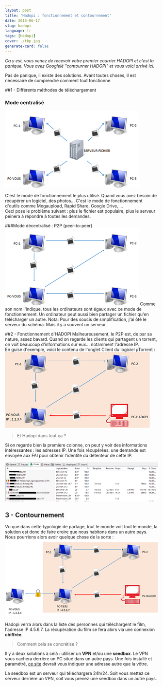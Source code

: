 ```yaml
---
layout: post
title: 'Hadopi : fonctionnement et contournement'
date: 2015-06-17
slug: hadopi
language: fr
tags: [Hadopi]
cover: ./tbp.jpg
generate-card: false
---
```


_Ca y est, vous venez de recevoir votre premier courrier HADOPI et c'est la panique. Vous avez
Googlelé "contourner HADOPI" et vous voici arrivé ici._

Pas de panique, il existe des solutions. Avant toutes choses, il est nécessaire de comprendre
comment tout fonctionne.

##1 - Différents méthodes de téléchargement

### Mode centralisé

![mode client serveur](./1.png)

C'est le mode de fonctionnement le plus utilisé. Quand vous avez besoin de récupérer un logiciel,
des photos... C'est le mode de fonctionnement d'outils comme Megaupload, Rapid Share, Google Drive,
...  
Ceci pose le problème suivant : plus le fichier est populaire, plus le serveur peinera à répondre à
toutes les demandes.

###Mode décentralisé : P2P (peer-to-peer) ![P2P](./2.png) Comme son nom l'indique, tous les
ordinateurs sont égaux avec ce mode de fonctionnement. Un ordinateur peut aussi bien partager un
fichier qu'en télécharger un autre. Nota: Pour des soucis de simplification, j'ai ôté le serveur du
schéma. Mais il y a souvent un serveur

##2 - Fonctionnement d'HADOPI Malheureusement, le P2P est, de par sa nature, assez bavard. Quand on
regarde les clients qui partagent un torrent, on voit beaucoup d'informations sur eux... notamment
l'adresse IP.  
En guise d'exemple, voici le contenu de l'onglet Client du logiciel µTorrent : ![uTorrent](./3.png)

> Et Hadopi dans tout ça ?

Si on regarde bien la première colonne, on peut y voir des informations intéressantes : les adresses
IP. Une fois récupérées, une demande est envoyée aux FAI pour obtenir l'identité du détenteur de
cette IP.

![Fonctionnement](./4.png)

## 3 - Contournement

Vu que dans cette typologie de partage, tout le monde voit tout le monde, la solution est donc de
faire croire que nous habitons dans un autre pays.  
Nous pourrions alors avoir quelque chose de la sorte : ![Contournement](./5.png)

Hadopi verra alors dans la liste des personnes qui téléchargent le film, l'adresse IP 4.5.6.7. La
récupération du film se fera alors via une connexion **chiffrée**.

> Comment cela se concrétise ?

Il y a deux solutions à celà : utiliser un **VPN** et/ou une **seedbox**. Le VPN vous cachera
derrière un PC situé dans un autre pays. Une fois installé et paramétré,
[ce site](http://www.ip-adress.com/) devrait vous indiquer une adresse autre que la vôtre.

La seedbox est un serveur qui téléchargera 24h/24. Soit vous mettez ce serveur derrière un VPN, soit
vous prenez une seedbox dans un autre pays.
